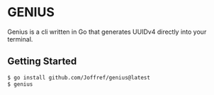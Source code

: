 # GENIUS
Genius is a cli written in Go that generates UUIDv4 directly into your terminal.
## Getting Started
```bash
$ go install github.com/Joffref/genius@latest
$ genius
```
